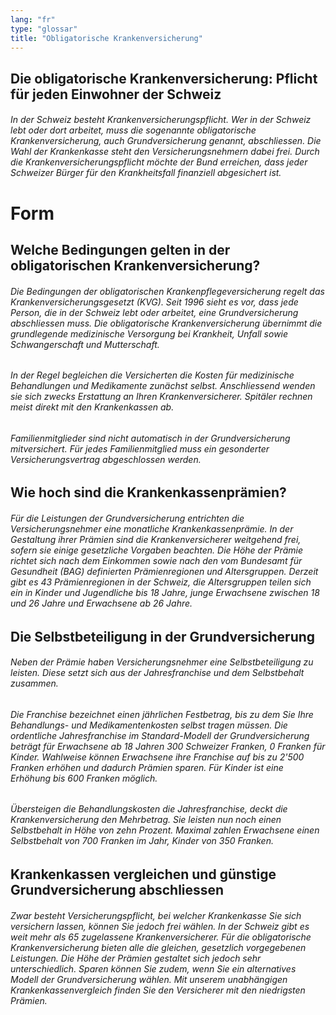 ```yaml
---
lang: "fr"
type: "glossar"
title: "Obligatorische Krankenversicherung"
---
```


## Die obligatorische Krankenversicherung: Pflicht für jeden Einwohner der Schweiz

###### In der Schweiz besteht Krankenversicherungspflicht. Wer in der Schweiz lebt oder dort arbeitet, muss die sogenannte obligatorische Krankenversicherung, auch Grundversicherung genannt, abschliessen. Die Wahl der Krankenkasse steht den Versicherungsnehmern dabei frei. Durch die Krankenversicherungspflicht möchte der Bund erreichen, dass jeder Schweizer Bürger für den Krankheitsfall finanziell abgesichert ist.

# Form

## Welche Bedingungen gelten in der obligatorischen Krankenversicherung?

###### Die Bedingungen der obligatorischen Krankenpflegeversicherung regelt das Krankenversicherungsgesetzt (KVG). Seit 1996 sieht es vor, dass jede Person, die in der Schweiz lebt oder arbeitet, eine Grundversicherung abschliessen muss. Die obligatorische Krankenversicherung übernimmt die grundlegende medizinische Versorgung bei Krankheit, Unfall sowie Schwangerschaft und Mutterschaft.

###### In der Regel begleichen die Versicherten die Kosten für medizinische Behandlungen und Medikamente zunächst selbst. Anschliessend wenden sie sich zwecks Erstattung an Ihren Krankenversicherer. Spitäler rechnen meist direkt mit den Krankenkassen ab.

###### Familienmitglieder sind nicht automatisch in der Grundversicherung mitversichert. Für jedes Familienmitglied muss ein gesonderter Versicherungsvertrag abgeschlossen werden.

## Wie hoch sind die Krankenkassenprämien?

###### Für die Leistungen der Grundversicherung entrichten die Versicherungsnehmer eine monatliche Krankenkassenprämie. In der Gestaltung ihrer Prämien sind die Krankenversicherer weitgehend frei, sofern sie einige gesetzliche Vorgaben beachten. Die Höhe der Prämie richtet sich nach dem Einkommen sowie nach den vom Bundesamt für Gesundheit (BAG) definierten Prämienregionen und Altersgruppen. Derzeit gibt es 43 Prämienregionen in der Schweiz, die Altersgruppen teilen sich ein in Kinder und Jugendliche bis 18 Jahre, junge Erwachsene zwischen 18 und 26 Jahre und Erwachsene ab 26 Jahre.

## Die Selbstbeteiligung in der Grundversicherung

###### Neben der Prämie haben Versicherungsnehmer eine Selbstbeteiligung zu leisten. Diese setzt sich aus der Jahresfranchise und dem Selbstbehalt zusammen.

###### Die Franchise bezeichnet einen jährlichen Festbetrag, bis zu dem Sie Ihre Behandlungs- und Medikamentenkosten selbst tragen müssen. Die ordentliche Jahresfranchise im Standard-Modell der Grundversicherung beträgt für Erwachsene ab 18 Jahren 300 Schweizer Franken, 0 Franken für Kinder. Wahlweise können Erwachsene ihre Franchise auf bis zu 2'500 Franken erhöhen und dadurch Prämien sparen. Für Kinder ist eine Erhöhung bis 600 Franken möglich.

###### Übersteigen die Behandlungskosten die Jahresfranchise, deckt die Krankenversicherung den Mehrbetrag. Sie leisten nun noch einen Selbstbehalt in Höhe von zehn Prozent. Maximal zahlen Erwachsene einen Selbstbehalt von 700 Franken im Jahr, Kinder von 350 Franken.

## Krankenkassen vergleichen und günstige Grundversicherung abschliessen

###### Zwar besteht Versicherungspflicht, bei welcher Krankenkasse Sie sich versichern lassen, können Sie jedoch frei wählen. In der Schweiz gibt es weit mehr als 65 zugelassene Krankenversicherer. Für die obligatorische Krankenversicherung bieten alle die gleichen, gesetzlich vorgegebenen Leistungen. Die Höhe der Prämien gestaltet sich jedoch sehr unterschiedlich. Sparen können Sie zudem, wenn Sie ein alternatives Modell der Grundversicherung wählen. Mit unserem unabhängigen Krankenkassenvergleich finden Sie den Versicherer mit den niedrigsten Prämien.
